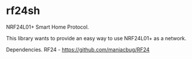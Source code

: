 rf24sh
======

NRF24L01+ Smart Home Protocol. 

This library wants to provide an easy way to use NRF24L01+ as a network.

Dependencies.
RF24 - https://github.com/maniacbug/RF24

